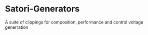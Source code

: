 # Satori-Generators
A suite  of clippings for composition, performance and control voltage generration
